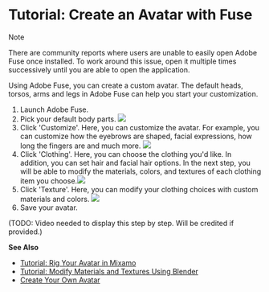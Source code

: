 # Tutorial: Create an Avatar with Fuse

<div class="admonition note">
    <p class="admonition-title">Note</p>
    <p>There are community reports where users are unable to easily open Adobe Fuse once installed. To work around this issue, open it multiple times successively until you are able to open the application.</p>
</div>

Using Adobe Fuse, you can create a custom avatar. The default heads, torsos, arms and legs in Adobe Fuse can help you start your customization.

1. Launch Adobe Fuse.
2. Pick your default body parts. ![](_images/fuse-assemble.png)
3. Click 'Customize'. Here, you can customize the avatar. For example, you can customize how the eyebrows are shaped, facial expressions, how long the fingers are and much more. ![](_images/fuse-customize.png)
4. Click 'Clothing'. Here, you can choose the clothing you'd like. In addition, you can set hair and facial hair options. In the next step, you will be able to modify the materials, colors, and textures of each clothing item you choose.![](_images/fuse-clothing.png)
5. Click 'Texture'. Here, you can modify your clothing choices with custom materials and colors. ![](_images/fuse-texture.png)
6. Save your avatar.

(TODO: Video needed to display this step by step. Will be credited if provided.)

**See Also**

+ [Tutorial: Rig Your Avatar in Mixamo](mixamo-tutorial.html)
+ [Tutorial: Modify Materials and Textures Using Blender](blender-tutorial.html)
+ [Create Your Own Avatar](create-avatars.html)

